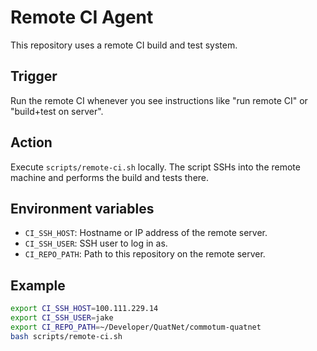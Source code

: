 # Remote CI Agent

This repository uses a remote CI build and test system.

## Trigger
Run the remote CI whenever you see instructions like "run remote CI" or "build+test on server".

## Action
Execute `scripts/remote-ci.sh` locally. The script SSHs into the remote machine and performs the build and tests there.

## Environment variables
- `CI_SSH_HOST`: Hostname or IP address of the remote server.
- `CI_SSH_USER`: SSH user to log in as.
- `CI_REPO_PATH`: Path to this repository on the remote server.

## Example
```bash
export CI_SSH_HOST=100.111.229.14
export CI_SSH_USER=jake
export CI_REPO_PATH=~/Developer/QuatNet/commotum-quatnet
bash scripts/remote-ci.sh
```
